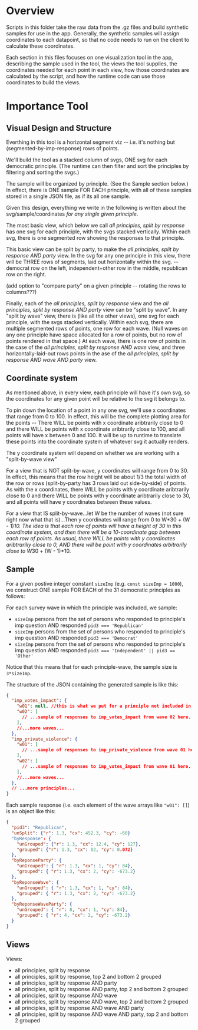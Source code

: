 # Overview

Scripts in this folder take the raw data from the .gz files and build synthetic samples for use in the app. Generally, the synthetic samples will assign coordinates to each datapoint, so that no code needs to run on the client to calculate these coordinates.

Each section in this files focuses on one visualization tool in the app, describing the sample used in the tool, the views the tool supplies, the coordinates needed for each point in each view, how those coordinates are calculated by the script, and how the runtime code can use those coordinates to build the views.

# Importance Tool

## Visual Design and Structure

Everthing in this tool is a horizontal segment viz -- i.e. it's nothing but (segmented-by-imp-response) rows of points.

We'll build the tool as a stacked column of svgs, ONE svg for each democratic principle. (The runtime can then filter and sort the principles by filtering and sorting the svgs.)

The sample will be organized by principle. (See the Sample section below.) In effect, there is ONE sample FOR EACH principle, with all of these samples stored in a single JSON file, as if its all one sample.

Given this design, everything we write in the following is written about the svg/sample/coordinates _for any single given principle_.

The most basic view, which below we call _all principles, split by response_ has one svg for each principle, with the svgs stacked vertically. Within each svg, there is one segmented row showing the responses to that principle.

This basic view can be split by party, to make the _all principles, split by response AND party_ view. In the svg for any one principle in this view, there will be THREE rows of segments, laid out horizontally within the svg. -- democrat row on the left, independent+other row in the middle, republican row on the right.

(add option to "compare party" on a given principle -- rotating the rows to columns???)

Finally, each of the _all principles, split by response_ view and the _all principles, split by response AND party_ view can be "split by wave". In any "split by wave" view, there is (like all the other views), one svg for each principle, with the svgs stacked vertically. Within each svg, there are multiple segmented rows of points, one row for each wave. (Null waves on any one principle have space allocated for a row of points, but no row of points rendered in that space.) At each wave, there is one row of points in the case of the _all principles, split by response AND wave_ view, and three horizontally-laid-out rows points in the ase of the _all principles, split by response AND wave AND party_ view.

## Coordinate system

As mentioned above, in every view, each principle will have it's own svg, so the coordinates for any given point will be relative to the svg it belongs to.

To pin down the location of a point in any one svg, we'll use x coordinates that range from 0 to 100. In effect, this will be the complete plotting area for the points -- There WILL be points with x coordinate aribtrarily close to 0 and there WILL be points with x coordinate aribtrarily close to 100, and all points will have x between 0 and 100. It will be up to runtime to translate these points into the coordinate system of whatever svg it actually renders.

The y coordinate system will depend on whether we are working with a "split-by-wave view"

For a view that is NOT split-by-wave, y coordinates will range from 0 to 30. In effect, this means that the row height will be about 1/3 the total width of the row or rows (split-by-party has 3 rows laid out side-by-side) of points. As with the x coordinates, there WILL be points with y coordinate aribtrarily close to 0 and there WILL be points with y coordinate aribtrarily close to 30, and all points will have y coordinates between these values.

For a view that IS split-by-wave...let W be the number of waves (not sure right now what that is)...Then y coordinates will range from 0 to W*30 + (W - 1)*10. The idea is that each row of points will have a height of 30 in this coordinate system, and then there will be a 10-coordinate gap between each row of points. As usual, there WILL be points with y coordinates aribtrariliy close to 0, AND there will be point with y coordinates arbitrarily close to W*30 + (W - 1)*10.

## Sample

For a given postive integer constant `sizeImp` (e.g. `const sizeImp = 1000`), we construct ONE sample FOR EACH of the 31 democratic principles as follows:

For each survey wave in which the principle was included, we sample:

- `sizeImp` persons from the set of persons who responded to principle's imp question AND responded `pid3 === 'Republican'`
- `sizeImp` persons from the set of persons who responded to principle's imp question AND responded `pid3 === 'Democrat'`
- `sizeImp` persons from the set of persons who responded to principle's imp question AND responded `pid3 === 'Independent' || pid3 == 'Other'`

Notice that this means that for each principle-wave, the sample size is `3*sizeImp`.

The structure of the JSON containing the generated sample is like this:

```JSON
{
  "imp_votes_impact": {
    "w01": null, //this is what we put for a principle not included in the given wave
    "w02": [
      // ...sample of responses to imp_votes_impact from wave 02 here...
    ],
    //...more waves...
  },
  "imp_private_violence": {
    "w01": [
      // ...sample of responses to imp_private_violence from wave 01 here...
    ],
    "w02": [
      // ...sample of responses to imp_votes_impact from wave 01 here...
    ],
    //...more waves...
  },
  // ...more principles...
}
```

Each sample response (i.e. each element of the wave arrays like `"w01": []`) is an object like this:

```JSON
{
  "pid3": "Republican",
  "unSplit": {"r": 1.3, "cx": 452.3, "cy": -60}
  "byResponse": {
    "unGrouped": {"r": 1.3, "cx": 12.4, "cy": 127},
    "grouped": {"r": 1.3, "cx": 82, "cy": 0.072}
  },
  "byReponseParty": {
    "unGrouped": { "r": 1.3, "cx": 1, "cy": 84},
    "grouped": { "r": 1.3, "cx": 2, "cy": -673.2}
  },
  "byReponseWave": {
    "unGrouped": { "r": 1.3, "cx": 1, "cy": 84},
    "grouped": { "r": 1.3, "cx": 2, "cy": -673.2}
  },
  "byReponseWaveParty": {
    "unGrouped": { "r": 8, "cx": 1, "cy": 84},
    "grouped": { "r": 4, "cx": 2, "cy": -673.2}
  }
}
```

## Views

Views:

- all principles, split by response
- all principles, split by response, top 2 and bottom 2 grouped
- all principles, split by response AND party
- all principles, split by response AND party, top 2 and bottom 2 grouped
- all principles, split by response AND wave
- all principles, split by response AND wave, top 2 and bottom 2 grouped
- all principles, split by response AND wave AND party
- all principles, split by response AND wave AND party, top 2 and bottom 2 grouped
